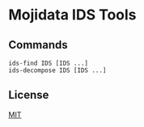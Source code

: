 # Mojidata IDS Tools

## Commands

```
ids-find IDS [IDS ...]
ids-decompose IDS [IDS ...]
```

## License

[MIT](./LICENSE.md)
